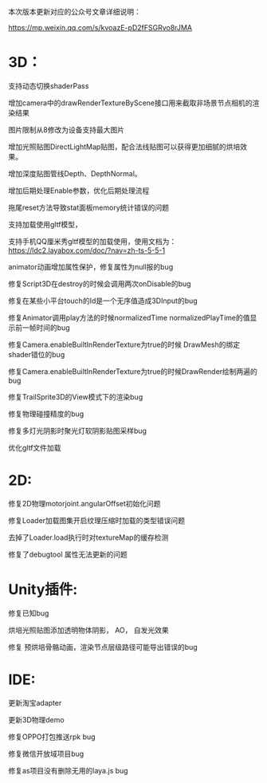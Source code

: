 本次版本更新对应的公众号文章详细说明：

https://mp.weixin.qq.com/s/kvoazE-pD2fFSGRvo8rJMA

# 3D：

   支持动态切换shaderPass

   增加camera中的drawRenderTextureByScene接口用来截取非场景节点相机的渲染结果

   图片限制从8修改为设备支持最大图片

   增加光照贴图DirectLightMap贴图，配合法线贴图可以获得更加细腻的烘培效果。

   增加深度贴图管线Depth、DepthNormal。

   增加后期处理Enable参数，优化后期处理流程

   拖尾reset方法导致stat面板memory统计错误的问题

   支持加载使用gltf模型，

   支持手机QQ厘米秀gltf模型的加载使用，使用文档为：https://ldc2.layabox.com/doc/?nav=zh-ts-5-5-1

   animator动画增加属性保护，修复属性为null报的bug

   修复Script3D在destroy的时候会调用两次onDisable的bug

   修复在某些小平台touch的Id是一个无序值造成3DInput的bug

   修复Animator调用play方法的时候normalizedTime  normalizedPlayTime的值显示前一帧时间的bug

   修复Camera.enableBuiltInRenderTexture为true的时候 DrawMesh的绑定shader错位的bug

   修复Camera.enableBuiltInRenderTexture为true的时候DrawRender绘制两遍的bug

   修复TrailSprite3D的View模式下的渲染bug

   修复物理碰撞精度的bug

   修复多灯光阴影时聚光灯软阴影贴图采样bug

   优化gltf文件加载


# 2D:

   修复2D物理motorjoint.angularOffset初始化问题

   修复Loader加载图集开启纹理压缩时加载的类型错误问题

   去掉了Loader.load执行时对textureMap的缓存检测

   修复了debugtool 属性无法更新的问题

# Unity插件:
   修复已知bug

   烘培光照贴图添加透明物体阴影， AO， 自发光效果

   修复 预烘培骨骼动画，渲染节点层级路径可能导出错误的bug

# IDE:

   更新淘宝adapter

   更新3D物理demo

   修复OPPO打包推送rpk bug

   修复微信开放域项目bug

   修复as项目没有删除无用的laya.js bug
